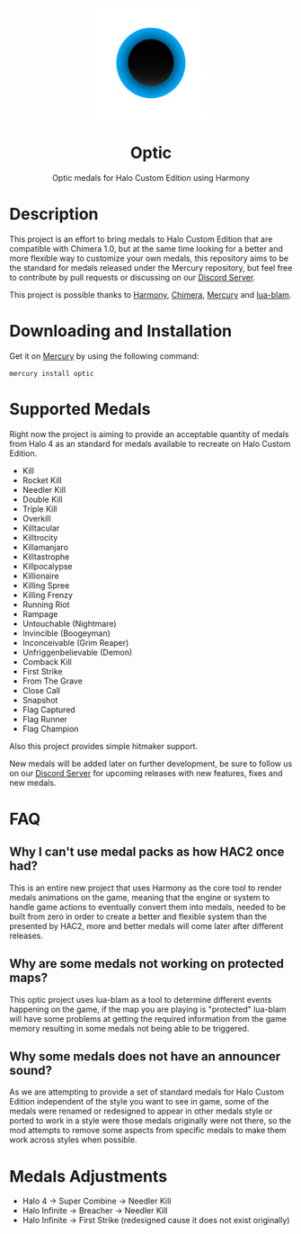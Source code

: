 
<html>
    <p align="center">
        <img width="200px" src="img/optic-logo.png"/>
    </p>
    <h1 align="center">Optic</h1>
    <p align="center">
        Optic medals for Halo Custom Edition using Harmony
    </p>
</html>

# Description
This project is an effort to bring medals to Halo Custom Edition that are compatible with Chimera
1.0, but at the same time looking for a better and more flexible way to customize your own medals,
this repository aims to be the standard for medals released under the Mercury repository, but feel
free to contribute by pull requests or discussing on our 
[Discord Server](https://discord.shadowmods.net).

This project is possible thanks to [Harmony](https://github.com/JerryBrick/harmony),
[Chimera](https://github.com/SnowyMouse/chimera),
[Mercury](https://github.com/Sledmine/Mercury) and [lua-blam](https://github.com/Sledmine/lua-blam).

# Downloading and Installation

Get it on [Mercury](https://github.com/Sledmine/Mercury) by using the following command:
```
mercury install optic
```

# Supported Medals
Right now the project is aiming to provide an acceptable quantity of medals from Halo 4 as an
standard for medals available to recreate on Halo Custom Edition.

- Kill
- Rocket Kill
- Needler Kill
- Double Kill
- Triple Kill
- Overkill
- Killtacular
- Killtrocity
- Killamanjaro
- Killtastrophe
- Killpocalypse
- Killionaire
- Killing Spree
- Killing Frenzy
- Running Riot
- Rampage
- Untouchable (Nightmare)
- Invincible (Boogeyman)
- Inconceivable (Grim Reaper)
- Unfriggenbelievable (Demon)
- Comback Kill
- First Strike
- From The Grave
- Close Call
- Snapshot
- Flag Captured
- Flag Runner
- Flag Champion

Also this project provides simple hitmaker support.

New medals will be added later on further development, be sure to follow us on our
[Discord Server](https://discord.shadowmods.net) for upcoming releases with new features, fixes and
new medals.

# FAQ
## Why I can't use medal packs as how HAC2 once had?
This is an entire new project that uses Harmony as the core tool to render medals animations on the 
game, meaning that the engine or system to handle game actions to eventually convert them into 
medals, needed to be built from zero in order to create a better and flexible system than the
presented by HAC2, more and better medals will come later after different releases.

## Why are some medals not working on protected maps?
This optic project uses lua-blam as a tool to determine different events happening on the game,
if the map you are playing is "protected" lua-blam will have some problems at getting the required
information from the game memory resulting in some medals not being able to be triggered.

## Why some medals does not have an announcer sound?
As we are attempting to provide a set of standard medals for Halo Custom Edition independent of the
style you want to see in game, some of the medals were renamed or redesigned to appear in other
medals style or ported to work in a style were those medals originally were not there, so the mod
attempts to remove some aspects from specific medals to make them work across styles when possible.

# Medals Adjustments

- Halo 4 -> Super Combine -> Needler Kill
- Halo Infinite -> Breacher -> Needler Kill
- Halo Infinite -> First Strike (redesigned cause it does not exist originally)
